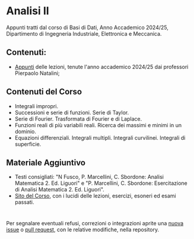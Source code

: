 # Analisi II
Appunti tratti dal corso di Basi di Dati, Anno Accademico 2024/25, Dipartimento di Ingegneria Industriale, Elettronica e Meccanica. 

## Contenuti:
- [Appunti](Analisi-II.pdf) delle lezioni, tenute l'anno accademico 2024/25 dai professori Pierpaolo Natalini;

## Contenuti del Corso
 - Integrali impropri. 
 - Successioni e serie di funzioni. Serie di Taylor. 
 - Serie di Fourier. Trasformata di Fourier e di Laplace. 
 - Funzioni reali di più variabili reali. Ricerca dei massimi e minimi in un dominio. 
 - Equazioni differenziali. Integrali multipli. Integrali curvilinei. Integrali di superficie. 


## Materiale Aggiuntivo
- Testi consigliati: "N Fusco, P. Marcellini, C. Sbordone: Analisi Matematica 2. Ed. Liguori" e "P. Marcellini, C. Sbordone: Esercitazione di Analisi Matematica 2. Ed. Liguori". 
- [Sito del Corso](http://www.mat.uniroma3.it/users/natalini/), con i lucidi delle lezioni, esercizi, esoneri ed esami passati.

#
Per segnalare eventuali refusi, correzioni o integrazioni aprite una [nuova issue](https://github.com/00Darxk/Analisi-II/issues/new/choose) o [pull request](https://github.com/00Darxk/Analisi-II/pulls), con le relative modifiche, nella repository.